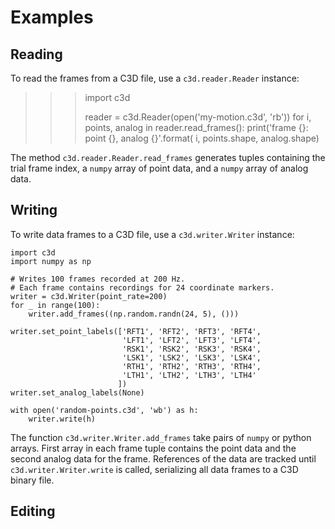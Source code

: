 

Examples
========

Reading
-------

To read the frames from a C3D file, use a `c3d.reader.Reader` instance:

>>> import c3d
>>>
>>> reader = c3d.Reader(open('my-motion.c3d', 'rb'))
>>> for i, points, analog in reader.read_frames():
>>>     print('frame {}: point {}, analog {}'.format(
>>>           i, points.shape, analog.shape)

The method `c3d.reader.Reader.read_frames` generates tuples
containing the trial frame index, a ``numpy`` array of point data,
and a ``numpy`` array of analog data.

Writing
-------

To write data frames to a C3D file, use a `c3d.writer.Writer`
instance:

    import c3d
    import numpy as np

    # Writes 100 frames recorded at 200 Hz.
    # Each frame contains recordings for 24 coordinate markers.
    writer = c3d.Writer(point_rate=200)
    for _ in range(100):
        writer.add_frames((np.random.randn(24, 5), ()))

    writer.set_point_labels(['RFT1', 'RFT2', 'RFT3', 'RFT4',
                             'LFT1', 'LFT2', 'LFT3', 'LFT4',
                             'RSK1', 'RSK2', 'RSK3', 'RSK4',
                             'LSK1', 'LSK2', 'LSK3', 'LSK4',
                             'RTH1', 'RTH2', 'RTH3', 'RTH4',
                             'LTH1', 'LTH2', 'LTH3', 'LTH4'
                            ])
    writer.set_analog_labels(None)

    with open('random-points.c3d', 'wb') as h:
        writer.write(h)

The function `c3d.writer.Writer.add_frames` take pairs of ``numpy``
or python arrays. First array in each frame tuple contains the point
data and the second analog data for the frame. References of the data
are tracked until `c3d.writer.Writer.write` is called, serializing all
data frames to a C3D binary file.

Editing
-------
